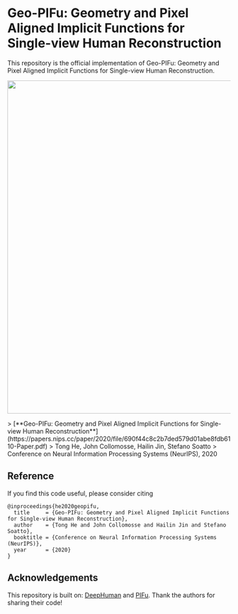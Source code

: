 # Geo-PIFu: Geometry and Pixel Aligned Implicit Functions for Single-view Human Reconstruction

This repository is the official implementation of Geo-PIFu: Geometry and Pixel Aligned Implicit Functions for Single-view Human Reconstruction.
<p align="center">
<img src="https://github.com/simpleig/Geo-PIFu/blob/master/assests/pipeline.png" width="750">
</p>
> [**Geo-PIFu: Geometry and Pixel Aligned Implicit Functions for Single-view Human Reconstruction**](https://papers.nips.cc/paper/2020/file/690f44c8c2b7ded579d01abe8fdb6110-Paper.pdf)  
> Tong He, John Collomosse, Hailin Jin, Stefano Soatto
> Conference on Neural Information Processing Systems (NeurIPS), 2020

## Reference

If you find this code useful, please consider citing
```
@inproceedings{he2020geopifu,
  title     = {Geo-PIFu: Geometry and Pixel Aligned Implicit Functions for Single-view Human Reconstruction},
  author    = {Tong He and John Collomosse and Hailin Jin and Stefano Soatto},
  booktitle = {Conference on Neural Information Processing Systems (NeurIPS)},
  year      = {2020}
}
```

## Acknowledgements ##

This repository is built on: [DeepHuman](https://github.com/ZhengZerong/DeepHuman) and [PIFu](https://github.com/shunsukesaito/PIFu). Thank the authors for sharing their code!